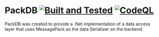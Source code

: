# PackDB [![Built and Tested](https://github.com/TechLiam/PackDB/actions/workflows/BuildAndTestAction.yml/badge.svg)](https://github.com/TechLiam/PackDB/actions/workflows/BuildAndTestAction.yml) [![CodeQL](https://github.com/TechLiam/PackDB/actions/workflows/codeql-analysis.yml/badge.svg)](https://github.com/TechLiam/PackDB/actions/workflows/codeql-analysis.yml)
PackDB was created to provide a .Net implementation of a data access layer that uses MessagePack as the data Serializer on the backend.
